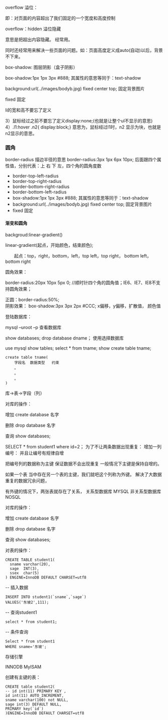 overflow 溢位：

即：对页面的内容超出了我们固定的一个宽度和高度控制

overflow：hidden  溢位隐藏

意思是把超出内容隐藏。   经常用。

同时还经常用来解决一些页面的问题。如：页面高度定义成auto(自动)以后，背景不下来。

box-shadow:  图层阴影（盒子阴影）

box-shadow:1px 1px 3px #888; 其属性的意思等同于：text-shadow

background:url(../images/bodyb.jpg)  fixed  center  top;  固定背景图片

fixed  固定

li的宽和高不要忘了定义

3）鼠标经过之前不要忘了定义display:none;(也就是让整个ul不显示的意思)
4）.l1:hover .n2{ display:block;}
       意思为，鼠标经过l1时，n2 显示为块，也就是n2显示的意思。
### 圆角

border-radius  描边半径的意思
border-radius:3px 1px 6px 10px;
后面跟四个属性值，分别代表：上   右    下   左，四个角的圆角度数

 * border-top-left-radius
 * border-top-right-radius
 * border-bottom-right-radius
 * border-bottom-left-radius
 * box-shadow:1px 1px 3px #888; 其属性的意思等同于：text-shadow
 * background:url(../images/bodyb.jpg)  fixed  center  top;  固定背景图片
 * fixed  固定

#### 渐变和圆角

backgroud:linear-gradient()

linear-gradient(起点，开始颜色，结束颜色);

　　起点：top，right，bottom，left，top left，top right， bottom left，bottom right

圆角效果：

border-radius:20px 10px 5px 0;      //顺时针四个角的圆角值；IE6、IE7、IE8不支持圆角效果；

正圆：border-radius:50%;  
阴影效果：
box-shadow:3px 3px 2px #CCC;    x偏移，y偏移，扩散值， 颜色值


登陆数据库：

mysql –uroot –p
查看数据库

show databases;
drop database dname；
使用选择数据库

use mysql
show tables;
select * from tname;
show create table tname;

```
create table tname(
	字段名  数据类型   约束
	。
	。
	。
)
```
库->表->字段（列）

对库的操作：

增加
create database 名字

删除
drop database 名字

查询
show databases;

SELECT * from student1 where id=2；
为了不让两条数据出现重复：
增加一列编号：
并且让编号有规律自增


把编号列的数据称为主键
保证数据不会出现重复
一般情况下主键是保持自增的。

如果一个表 当中存在另一个表的主键，我们就吧这个列称为外键。
解决了大数据重复的数据冗余问题，

有外键的情况下，两张表就存在了关系，
关系型数据库 MYSQL
非关系型数据库 NOSQL

对库的操作：

增加
create database 名字

删除
drop database 名字

查询
show databases;

对表的操作：
```
CREATE TABLE student1(
  sname varchar(20),
  sage  INT(3),
  ssex  char(5)
) ENGINE=InnoDB DEFAULT CHARSET=utf8
```
-- 插入数据
```
INSERT INTO student1(`sname`,`sage`)
VALUES('东坡2',111);
```
-- 查询student1
```
select * from student1;
```
-- 条件查询
```
Select * from student1
WHERE sname='东坡';
```

存储引擎

INNODB
MyISAM

创建有主键的表：
```
CREATE table student2(
-- id int(11) PRIMARY KEY ,
id int(11) AUTO_INCREMENT,
sname varchar(100) not NULL,
sage int(3) DEFAULT NULL,
PRIMARY key(`id`)
)ENGINE=InnoDB DEFAULT CHARSET=utf8
```
